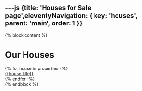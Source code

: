 ---js
{title: 'Houses for Sale page',eleventyNavigation: { key: 'houses', parent: 'main', order: 1 }}
---

{% block content %}

<div class="container">
  <h1>Our Houses</h1>
</div>
<template id="content">
  <div class="content-display">
    <span class="key"></span>
  </div>
</template>
<div class="container">
	<div class="row">
		{% for house in properties -%}
		<div class="col">
			<a class="button button-primary" href="{{house.websiteLink}}" title="{{house.title}}">{{house.title}}</a>
		</div>
		{% endfor -%}
	</div>
</div>
{% endblock %}
